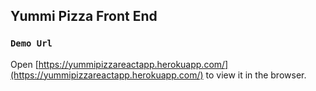 

## Yummi Pizza Front End 


### `Demo Url`

Open [https://yummipizzareactapp.herokuapp.com/](https://yummipizzareactapp.herokuapp.com/) to view it in the browser.
